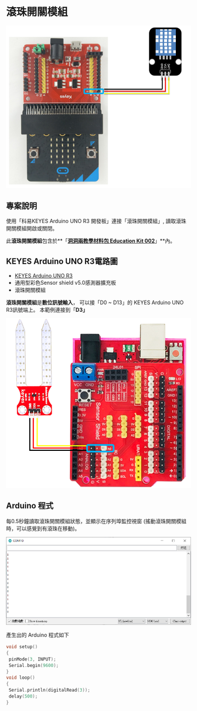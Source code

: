 # 滾珠開關模組

![](../../.gitbook/assets/0%20%284%29.png)

## 專案說明

使用「科易KEYES Arduino UNO R3 開發板」連接「滾珠開關模組」, 讀取滾珠開關模組開啟或關閉。

此**滾珠開關模組**包含於**「**[洞洞兩教學材料包 Education Kit 002](https://www.robotkingdom.com.tw/product/rk-education-kit-002/)**」**內。

## KEYES Arduino UNO R3電路圖

* [KEYES Arduino UNO R3](https://www.robotkingdom.com.tw/product/keyes-uno-r3/)
* 通用型彩色Sensor shield v5.0感測器擴充板
* 滾珠開關模組

**滾珠開關模組**是**數位訊號輸入**， 可以接「D0 ~ D13」的 KEYES Arduino UNO R3訊號端上。 本範例連接到「**D3」**

![](../../.gitbook/assets/1%20%2824%29.png)

## Arduino 程式

每0.5秒鐘讀取滾珠開關模組狀態，並顯示在序列埠監控視窗 \(搖動滾珠開關模組時，可以感覺到有滾珠在移動\)。

![](../../.gitbook/assets/2%20%2815%29.png)

產生出的 Arduino 程式如下

```c
void setup()
{
 pinMode(3, INPUT);
 Serial.begin(9600);
}
void loop()
{
 Serial.println(digitalRead(3));
 delay(500);
}
```


